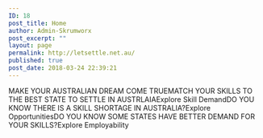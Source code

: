 ```yaml
---
ID: 18
post_title: Home
author: Admin-Skrumworx
post_excerpt: ""
layout: page
permalink: http://letsettle.net.au/
published: true
post_date: 2018-03-24 22:39:21
---
```

MAKE YOUR AUSTRALIAN DREAM COME TRUEMATCH YOUR SKILLS TO THE BEST STATE TO SETTLE IN AUSTRLAIAExplore Skill DemandDO YOU KNOW THERE IS A SKILL SHORTAGE IN AUSTRALIA?Explore OpportunitiesDO YOU KNOW SOME STATES HAVE BETTER DEMAND FOR YOUR SKILLS?Explore Employability